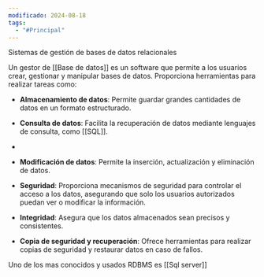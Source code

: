 ```yaml
---
modificado: 2024-08-18
tags:
  - "#Principal"
---
```

Sistemas de gestión de bases de datos relacionales

Un gestor de [[Base de datos]] es un software que permite a los usuarios crear, gestionar y manipular bases de datos. Proporciona herramientas para realizar tareas como:

- **Almacenamiento de datos**: Permite guardar grandes cantidades de datos en un formato estructurado.

- **Consulta de datos**: Facilita la recuperación de datos mediante lenguajes de consulta, como [[SQL]].
- 
- **Modificación de datos**: Permite la inserción, actualización y eliminación de datos.

- **Seguridad**: Proporciona mecanismos de seguridad para controlar el acceso a los datos, asegurando que solo los usuarios autorizados puedan ver o modificar la información.

- **Integridad**: Asegura que los datos almacenados sean precisos y consistentes.

- **Copia de seguridad y recuperación**: Ofrece herramientas para realizar copias de seguridad y restaurar datos en caso de fallos.

Uno de los mas conocidos y usados RDBMS es [[Sql server]]


